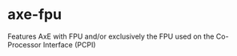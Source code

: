 # axe-fpu
Features AxE with FPU and/or exclusively the FPU used on the Co-Processor Interface (PCPI)
